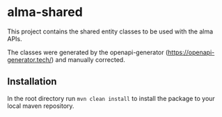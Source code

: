 # alma-shared

This project contains the shared entity classes to be used with the alma APIs.

The classes were generated by the openapi-generator (https://openapi-generator.tech/) and manually corrected.

## Installation

In the root directory run ```mvn clean install``` to install the package to your local maven repository.